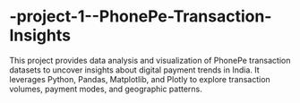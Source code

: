 # -project-1--PhonePe-Transaction-Insights
This project provides data analysis and visualization of PhonePe transaction datasets to uncover insights about digital payment trends in India. It leverages Python, Pandas, Matplotlib, and Plotly to explore transaction volumes, payment modes, and geographic patterns. 
